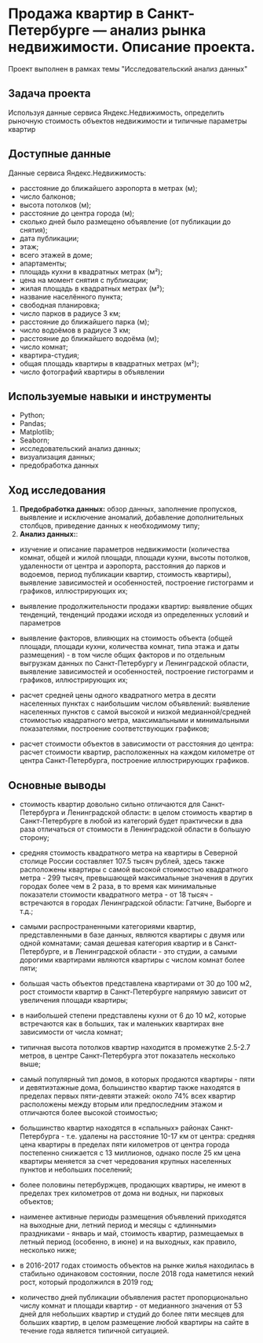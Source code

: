 # Продажа квартир в Санкт-Петербурге — анализ рынка недвижимости. Описание проекта.
Проект выполнен в рамках темы "Исследовательский анализ данных"

## Задача проекта

Используя данные сервиса Яндекс.Недвижимость, определить рыночную стоимость объектов недвижимости и типичные параметры квартир

## Доступные данные 

Данные сервиса Яндекс.Недвижимость:

- расстояние до ближайшего аэропорта в метрах (м);
- число балконов;
- высота потолков (м);
- расстояние до центра города (м);
- сколько дней было размещено объявление (от публикации до снятия);
- дата публикации;
- этаж;
- всего этажей в доме;
- апартаменты;
- площадь кухни в квадратных метрах (м²);
- цена на момент снятия с публикации;
- жилая площадь в квадратных метрах (м²);
- название населённого пункта;
- свободная планировка;
- число парков в радиусе 3 км;
- расстояние до ближайшего парка (м);
- число водоёмов в радиусе 3 км;
- расстояние до ближайшего водоёма (м);
- число комнат;
- квартира-студия;
- общая площадь квартиры в квадратных метрах (м²);
- число фотографий квартиры в объявлении

## Используемые навыки и инструменты

- Python; 
- Pandas; 
- Matplotlib; 
- Seaborn; 
- исследовательский анализ данных; 
- визуализация данных; 
- предобработка данных

## Ход исследования 

1) **Предобработка данных:** обзор данных, заполнение пропусков, выявление и исключение аномалий, добавление дополнительных столбцов, приведение данных к необходимому типу;
2) **Анализ данных:**:
 - изучение и описание параметров недвижимости (количества комнат, общей и жилой площади, площади кухни, высоты потолков, удаленности от центра и аэропорта, расстояния до парков и водоемов, период публикации квартир, стоимость квартиры), выявление зависимостей и особенностей, построение гистограмм и графиков, иллюстрирующих их;

- выявление продолжительности продажи квартир: выявление общих тенденций, тенденций продажи исходя из определенных условий и параметров

- выявление факторов, влияющих на стоимость объекта (общей площади, площади кухни, количества комнат, типа этажа и даты размещения) - в том числе общих факторов и по отдельным выгрузкам данных по Санкт-Петербургу и Ленинградской области, выявление зависимостей и особенностей, построение гистограмм и графиков, иллюстрирующих их;

- расчет средней цены одного квадратного метра в десяти населенных пунктах с наибольшим числом объявлений: выявление населенных пунктов с самой высокой и низкой медианной/средней стоимостью квадратного метра, максимальными и минимальными показателями, построение соответствующих графиков;

- расчет стоимости объектов в зависимости от расстояния до центра: расчет стоимости квартир, расположенных на каждом километре от центра Санкт-Петербурга, построение иллюстрирующих графиков.

## Основные выводы

- стоимость квартир довольно сильно отличаются для Санкт-Петербурга и Ленинградской области: в целом стоимость квартир в Санкт-Петербурге в любой из категорий будет практически в два раза отличаться от стоимости в Ленинградской области в большую сторону;

- cредняя стоимость квадратного метра на квартиры в Северной столице России составляет 107.5 тысяч рублей, здесь также расположены квартиры с самой высокой стоимостью квадратного метра - 299 тысяч, превышающей максимальные значения в других городах более чем в 2 раза, в то время как минимальные показатели стоимости квадратного метра - от 18 тысяч - встречаются в городах Ленинградской области: Гатчине, Выборге и т.д.;

- самыми распространенными категориями квартир, представленными в базе данных, являются квартиры с двумя или одной комнатами; cамая дешевая категория квартир и в Санкт-Петербурге, и в Ленинградской области - это студии, а самыми дорогими квартирами являются квартиры с числом комнат более пяти;

- большая часть объектов представлена квартирами от 30 до 100 м2, рост стоимости квартир в Санкт-Петербурге напрямую зависит от увеличения площади квартиры;

- в наибольшей степени представлены кухни от 6 до 10 м2, которые встречаются как в больших, так и маленьких квартирах вне зависимости от числа комнат;

- типичная высота потолков квартир находится в промежутке 2.5-2.7 метров, в центре Санкт-Петербурга этот показатель несколько выше;

- cамый популярный тип домов, в которых продаются квартиры - пяти и девятиэтажные дома, большинство квартир также находятся в пределах первых пяти-девяти этажей: около 74% всех квартир расположены между вторым или предпоследним этажом и отличаются более высокой стоимостью;

- большинство квартир находятся в «спальных» районах Санкт-Петербурга - т.е. удалены на расстояние 10-17 км от центра: средняя цена квартиры в пределах пяти километров от центра города постепенно снижается с 13 миллионов, однако после 25 км цена квартиры меняется за счет чередования крупных населенных пунктов и небольших поселений;

- более половины петербуржцев, продающих квартиры, не имеют в пределах трех километров от дома ни водных, ни парковых объектов;

- наименее активные периоды размещения объявлений приходятся на выходные дни, летний период и месяцы с «длинными» праздниками - январь и май, стоимость квартир, размещаемых в летный период (особенно, в июне) и на выходных, как правило, несколько ниже;

- в 2016-2017 годах стоимость объектов на рынке жилья находилась в стабильно одинаковом состоянии, после 2018 года наметился некий рост, который продолжился в 2019 год;

- количество дней публикации объявления растет пропорционально числу комнат и площади квартир - от медианного значения от 53 дней для небольших квартир и студий до более пяти месяцев для больших квартир, в целом размещение любой квартиры на сайте в течение года является типичной ситуацией.
